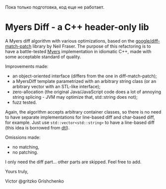 Пока только подготовка, код еще не работает.

# Myers Diff - a C++ header-only lib

A Myers diff algorithm with various optimizations, based on the
[google/diff-match-patch](https://github.com/google/diff-match-patch) library
by Neil Fraser.  The purpose of this refactoring is to have a battle-tested
[Myers](http://simplygenius.net/Article/DiffTutorial1) implementation in
idiomatic C++, made with some acceptable standard of quality.

Improvements made:

* an object-oriented interface (differs from the one in diff-match-patch);
* a MyersDiff<String> template parametrized with an arbitrary string class 
  (or an arbitrary vector with an STL-like interface);
* zero-allocation (the original Java/JavaScript code does a lot of annoying
  string splicing - JVM may optimize that, std::string does not);
* fuzz tested.

Again, the algorithm accepts arbitrary container classes, so there is no need
to have separate implementations for line-based diff and char-based diff,
for example.  Just use `std::vector<std::string>` to have a line-based diff
(this idea is borrowed from [dtl](https://github.com/cubicdaiya/dtl)).

Omissions made:

* no matching,
* no patching.

I only need the diff part... other parts are skipped. Feel free to add.

Yours truly,

  Victor @gritzko Grishchenko
